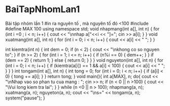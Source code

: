 # BaiTapNhomLan1
Bài tập nhóm lần 1
#in ra nguyên tố , mà nguyên tố đó <100
#include<iostream>
#define MAX 100
using namespace std;
void nhapmang(int a[], int n) {
	for (int i =0 ; i < n; i++) {
		cout << "\nnhap a["<<i << "]=";
		cin >> a[i];
	}
}
void xuatmang(int a[], int n) {
	for (int i = 0; i < n; i++) {
		cout << a[i] << " ";
	}
}

int kiemtra(int n) {
	int dem = 0;
	if (n < 2)
	{
		cout << "\nkhong co so nguyen to";
	}
	if (n >= 2) {
		for (int i = 1; i <= n; i++) {
			if (n%i == 0) {
				dem++;
			}
		}
		if (dem == 2) {
			return 1;
		}
		else {
			return 0;
		}
	}
}
void nguyeton(int a[], int n) {
	for (int i = 0; i < n; i++) {
		if (kiemtra(a[i]) == 1 && a[i] < 100)
		{
			cout << a[i] << "  ";
		}
	}
}
int tongam(int a[], int n) {
	int tong = 0;
	for (int i = 0; i < n; i++) {
		if (a[i] < 0) {
			tong += a[i];
		}
	}
	return tong;
}
void main(){
	int a[MAX], n;
	do{
		cout << "\nNhap vao so phan tu cua mang : ";
		cin >> n;
		if (n < 0 || n >100) {
			cout << "\Vui long kiem tra lai";
		}
	} while (n <0 || n > 100);
	nhapmang(a, n);
	xuatmang(a, n);
	nguyeton(a, n);
	cout << "\ns=" << tongam(a, n);
		system("pause");
	}
